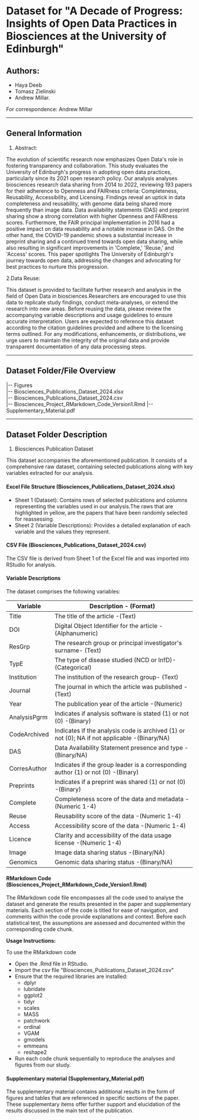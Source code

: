 # Dataset for "A Decade of Progress: Insights of Open Data Practices in Biosciences at the University of Edinburgh"

## Authors:
* Haya Deeb
* Tomasz Zielinski
* Andrew Millar. 

For correspondence: Andrew Millar

-------------------------------------------------------------------

## General Information

1. Abstract: 

The evolution of scientific research now emphasizes Open Data's role in fostering transparency and collaboration. This study evaluates the University of Edinburgh's progress in adopting open data practices, particularly since its 2021 open research policy. Our analysis analyses biosciences research data sharing from 2014 to 2022, reviewing 193 papers for their adherence to Openness and FAIRness criteria: Completeness, Reusability, Accessibility, and Licensing. Findings reveal an uptick in data completeness and reusability, with genome data being shared more frequently than image data. Data availability statements (DAS) and preprint sharing show a strong correlation with higher Openness and FAIRness scores. Furthermore, the FAIR principal implementation in 2016 had a positive impact on data reusability and a notable increase in DAS. On the other hand, the COVID-19 pandemic shows a substantial increase in preprint sharing and a continued trend towards open data sharing, while also resulting in significant improvements in 'Complete,' 'Reuse,' and 'Access' scores. This paper spotlights The University of Edinburgh's journey towards open data, addressing the changes and advocating for best practices to nurture this progression.

2.Data Reuse:

This dataset is provided to facilitate further research and analysis in the field of Open Data in biosciences.Researchers are encouraged to use this data to replicate study findings, conduct meta-analyses, or extend the research into new areas.
Before reusing the data, please review the accompanying variable descriptions and usage guidelines to ensure accurate interpretation. Users are expected to reference this dataset according to the citation guidelines provided and adhere to the licensing terms outlined. For any modifications, enhancements, or distributions, we urge users to maintain the integrity of the original data and provide transparent documentation of any data processing steps.

------------------------------------------------------------------

## Dataset Folder/File Overview

|-- Figures  
|-- Biosciences_Publications_Dataset_2024.xlsx  
|-- Biosciences_Publications_Dataset_2024.csv  
|-- Biosciences_Project_RMarkdown_Code_Version1.Rmd
|-- Supplementary_Material.pdf  

-------------------------------------------------------------------

## Dataset Folder Description

1. Biosciences Publication Dataset

This dataset accompanies the aforementioned publication. It consists of a comprehensive raw dataset, containing selected publications along with key variables extracted for our analysis.

#### Excel File Structure (Biosciences_Publications_Dataset_2024.xlsx)
* Sheet 1 (Dataset): Contains rows of selected publications and columns representing the variables used in our analysis.The raws that are highlighted in yellow, are the papers that have been randomly selected for reassessing   
* Sheet 2 (Variable Descriptions): Provides a detailed explanation of each variable and the values they represent.

#### CSV File (Biosciences_Publications_Dataset_2024.csv)
The CSV file is derived from Sheet 1 of the Excel file and was imported into RStudio for analysis.

#### Variable Descriptions
The dataset comprises the following variables:

| Variable | Description - (Format) | 
|------------|------------|
| Title         |The title of the article	-(Text)  
| DOI           |Digital Object Identifier for the article -(Alphanumeric)  
| ResGrp        |The research group or principal investigator's surname- (Text)  
| TypE          |The type of disease studied (NCD or InfD)- (Categorical)  
| Institution   |The institution of the research group- (Text)  
| Journal       |The journal in which the article was published -(Text)  
| Year          |The publication year of the article -(Numeric)  
| AnalysisPgrm  |Indicates if analysis software is stated (1) or not (0) -(Binary)  
| CodeArchived  |Indicates if the analysis code is archived (1) or not (0); NA if not applicable -(Binary/NA)  
| DAS           |Data Availability Statement presence and type -(Binary/NA)  
| CorresAuthor  |Indicates if the group leader is a corresponding author (1) or not (0) -(Binary)  
| Preprints     |Indicates if a preprint was shared (1) or not (0) -(Binary)  
| Complete      |Completeness score of the data and metadata -(Numeric 1-4)  
| Reuse         |Reusability score of the data -(Numeric 1-4)  
| Access        |Accessibility score of the data	-(Numeric 1-4)  
| Licence       |Clarity and accessibility of the data usage license -(Numeric 1-4)  
| Image         |Image data sharing status -(Binary/NA)  
| Genomics      |Genomic data sharing status -(Binary/NA)  


#### RMarkdown Code (Biosciences_Project_RMarkdown_Code_Version1.Rmd)
The RMarkdown code file encompasses all the code used to analyse the dataset and generate the results presented in the paper and supplementary materials. Each section of the code is titled for ease of navigation, and comments within the code provide explanations and context. Before each statistical test, the assumptions are assessed and documented within the corresponding code chunk.

**Usage Instructions:** 

To use the RMarkdown code
- Open the .Rmd file in RStudio.
- Import the csv file "Biosciences_Publications_Dataset_2024.csv"
- Ensure that the required libraries are installed:
  - dplyr  
  - lubridate  
  - ggplot2  
  - tidyr  
  - scales  
  - MASS  
  - patchwork  
  - ordinal  
  - VGAM  
  - gmodels  
  - emmeans  
  - reshape2  
- Run each code chunk sequentially to reproduce the analyses and figures from our study.


#### Supplementary material (Supplementary_Material.pdf)
The supplementary material contains additional results in the form of figures and tables that are referenced in specific sections of the paper. These supplementary items offer further support and elucidation of the results discussed in the main text of the publication.

